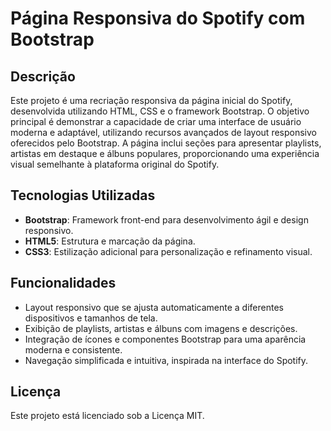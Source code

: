 # Página Responsiva do Spotify com Bootstrap

## Descrição

Este projeto é uma recriação responsiva da página inicial do Spotify, desenvolvida utilizando HTML, CSS e o framework Bootstrap. O objetivo principal é demonstrar a capacidade de criar uma interface de usuário moderna e adaptável, utilizando recursos avançados de layout responsivo oferecidos pelo Bootstrap. A página inclui seções para apresentar playlists, artistas em destaque e álbuns populares, proporcionando uma experiência visual semelhante à plataforma original do Spotify.

## Tecnologias Utilizadas

- **Bootstrap**: Framework front-end para desenvolvimento ágil e design responsivo.
- **HTML5**: Estrutura e marcação da página.
- **CSS3**: Estilização adicional para personalização e refinamento visual.

## Funcionalidades

- Layout responsivo que se ajusta automaticamente a diferentes dispositivos e tamanhos de tela.
- Exibição de playlists, artistas e álbuns com imagens e descrições.
- Integração de ícones e componentes Bootstrap para uma aparência moderna e consistente.
- Navegação simplificada e intuitiva, inspirada na interface do Spotify.

## Licença
Este projeto está licenciado sob a Licença MIT.

